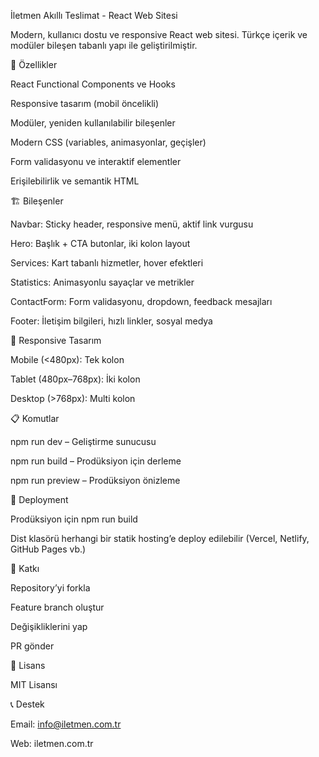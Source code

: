 İletmen Akıllı Teslimat - React Web Sitesi

Modern, kullanıcı dostu ve responsive React web sitesi. Türkçe içerik ve modüler bileşen tabanlı yapı ile geliştirilmiştir.

🚀 Özellikler

React Functional Components ve Hooks

Responsive tasarım (mobil öncelikli)

Modüler, yeniden kullanılabilir bileşenler

Modern CSS (variables, animasyonlar, geçişler)

Form validasyonu ve interaktif elementler

Erişilebilirlik ve semantik HTML

🏗️ Bileşenler

Navbar: Sticky header, responsive menü, aktif link vurgusu

Hero: Başlık + CTA butonlar, iki kolon layout

Services: Kart tabanlı hizmetler, hover efektleri

Statistics: Animasyonlu sayaçlar ve metrikler

ContactForm: Form validasyonu, dropdown, feedback mesajları

Footer: İletişim bilgileri, hızlı linkler, sosyal medya

📱 Responsive Tasarım

Mobile (<480px): Tek kolon

Tablet (480px–768px): İki kolon

Desktop (>768px): Multi kolon

📋 Komutlar

npm run dev – Geliştirme sunucusu

npm run build – Prodüksiyon için derleme

npm run preview – Prodüksiyon önizleme

🚀 Deployment

Prodüksiyon için npm run build

Dist klasörü herhangi bir statik hosting’e deploy edilebilir (Vercel, Netlify, GitHub Pages vb.)

🤝 Katkı

Repository’yi forkla

Feature branch oluştur

Değişikliklerini yap

PR gönder

📄 Lisans

MIT Lisansı

📞 Destek

Email: info@iletmen.com.tr

Web: iletmen.com.tr